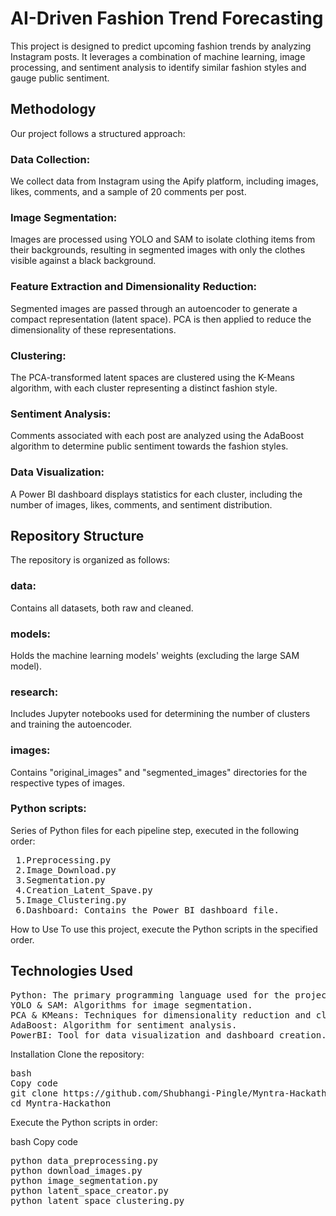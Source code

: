 <h1>AI-Driven Fashion Trend Forecasting</h1>

This project is designed to predict upcoming fashion trends by analyzing Instagram posts. It leverages a combination of machine learning, image processing, and sentiment analysis to identify similar fashion styles and gauge public sentiment.

<h2>Methodology</h2>
Our project follows a structured approach:

<h3>Data Collection:</h3> We collect data from Instagram using the Apify platform, including images, likes, comments, and a sample of 20 comments per post.

<h3>Image Segmentation:</h3> Images are processed using YOLO and SAM to isolate clothing items from their backgrounds, resulting in segmented images with only the clothes visible against a black background.

<h3>Feature Extraction and Dimensionality Reduction:</h3> Segmented images are passed through an autoencoder to generate a compact representation (latent space). PCA is then applied to reduce the dimensionality of these representations.

<h3>Clustering:</h3>The PCA-transformed latent spaces are clustered using the K-Means algorithm, with each cluster representing a distinct fashion style.

<h3>Sentiment Analysis:</h3> Comments associated with each post are analyzed using the AdaBoost algorithm to determine public sentiment towards the fashion styles.

<h3>Data Visualization:</h3> A Power BI dashboard displays statistics for each cluster, including the number of images, likes, comments, and sentiment distribution.

<h2>Repository Structure</h2>
The repository is organized as follows:

<h3>data:</h3> Contains all datasets, both raw and cleaned.
<h3>models:</h3> Holds the machine learning models' weights (excluding the large SAM model).
<h3>research:</h3> Includes Jupyter notebooks used for determining the number of clusters and training the autoencoder.
<h3>images:</h3> Contains "original_images" and "segmented_images" directories for the respective types of images.
<h3>Python scripts:</h3> Series of Python files for each pipeline step, executed in the following order:
<pre>
 1.Preprocessing.py
 2.Image_Download.py
 3.Segmentation.py
 4.Creation_Latent_Spave.py
 5.Image_Clustering.py
 6.Dashboard: Contains the Power BI dashboard file.
</pre>
How to Use
To use this project, execute the Python scripts in the specified order.

<h2>Technologies Used</h2>
<pre>
Python: The primary programming language used for the project.
YOLO & SAM: Algorithms for image segmentation.
PCA & KMeans: Techniques for dimensionality reduction and clustering.
AdaBoost: Algorithm for sentiment analysis.
PowerBI: Tool for data visualization and dashboard creation.
</pre>
Installation
Clone the repository:
<pre>
bash
Copy code
git clone https://github.com/Shubhangi-Pingle/Myntra-Hackathon.git
cd Myntra-Hackathon
</pre>

Execute the Python scripts in order:

bash
Copy code
<pre>
python data_preprocessing.py
python download_images.py
python image_segmentation.py
python latent_space_creator.py
python latent_space_clustering.py
</pre>
